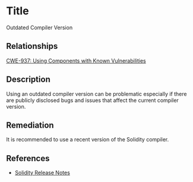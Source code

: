 # Title 
Outdated Compiler Version

## Relationships
[CWE-937: Using Components with Known Vulnerabilities](http://cwe.mitre.org/data/definitions/937.html)

## Description 

Using an outdated compiler version can be problematic especially if there are publicly disclosed bugs and issues that affect the current compiler version.

## Remediation

It is recommended to use a recent version of the Solidity compiler.  

## References 
- [Solidity Release Notes](https://github.com/ethereum/solidity/releases)
